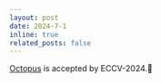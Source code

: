 ```yaml
---
layout: post
date: 2024-7-1
inline: true
related_posts: false
---
```


[Octopus](https://arxiv.org/abs/2310.08588) is accepted by ECCV-2024.🐙